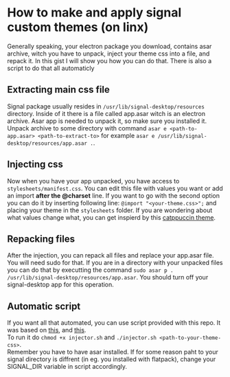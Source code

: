 # How to make and apply signal custom themes (on linx)
Generally speaking, your electron package you download, contains asar archive, witch you have to unpack, inject your theme css into a file, and repack it. In this gist I will show you how you can do that. There is also a script to do that all automaticly

## Extracting main css file
Signal package usually resides in `/usr/lib/signal-desktop/resources` directory. Inside of it there is a file called app.asar witch is an electron archive. Asar app is needed to unpack it, so make sure you installed it. Unpack archive to some directory with command `asar e <path-to-app.asar> <path-to-extract-to>` for example `asar e /usr/lib/signal-desktop/resources/app.asar .`.

## Injecting css
Now when you have your app unpacked, you have access to `stylesheets/manifest.css`. You can edit this file with values you want or add an import **after the @charset** line. If you want to go with the second option you can do it by inserting following line: `@import "<your-theme.css>";` and placing your theme in the `stylesheets` folder. If you are wondering about what values change what, you can get inspierd by this [catppuccin theme](https://github.com/CalfMoon/signal-desktop/blob/main/themes/catppuccin-latte.css).

## Repacking files
After the injection, you can repack all files and replace your app.asar file. You will need sudo for that. If you are in a directory with your unpacked files you can do that by executting the command `sudo asar p . /usr/lib/signal-desktop/resources/app.asar`. You should turn off your signal-desktop app for this operation.

## Automatic script
If you want all that automated, you can use script provided with this repo. It was based on [this](https://github.com/CapnSparrow/signal-desktop-themes), and [this](https://github.com/CalfMoon/signal-desktop/tree/main). <br/>
To run it do `chmod +x injector.sh` and `./injector.sh <path-to-your-theme-css>`. <br/>
Remember you have to have asar installed. If for some reason paht to your signal directory is diffrent (in eg. you installed with flatpack), change your SIGNAL_DIR variable in script accordingly.

